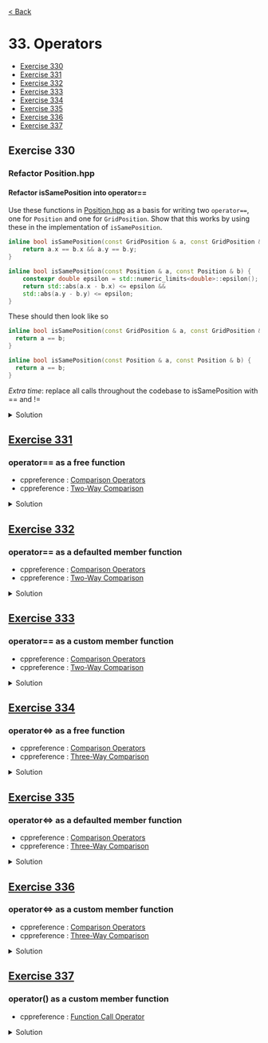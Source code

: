 [< Back](README.md)

# 33. Operators

* [Exercise 330](#exercise-330)
* [Exercise 331](#exercise-331)
* [Exercise 332](#exercise-332)
* [Exercise 333](#exercise-333)
* [Exercise 334](#exercise-334)
* [Exercise 335](#exercise-335)
* [Exercise 336](#exercise-336)
* [Exercise 337](#exercise-337)

## Exercise 330
### Refactor Position.hpp

#### Refactor isSamePosition into operator==

Use these functions in [Position.hpp][2] as a basis for writing two `operator==`, one for `Position` and one for
`GridPosition`. Show that this works by using these in the implementation of `isSamePosition`.

```cpp
inline bool isSamePosition(const GridPosition & a, const GridPosition & b) {
    return a.x == b.x && a.y == b.y;
}

inline bool isSamePosition(const Position & a, const Position & b) {
    constexpr double epsilon = std::numeric_limits<double>::epsilon();
    return std::abs(a.x - b.x) <= epsilon &&
    std::abs(a.y - b.y) <= epsilon;
}
```

These should then look like so

```cpp
inline bool isSamePosition(const GridPosition & a, const GridPosition & b) {
  return a == b;
}

inline bool isSamePosition(const Position & a, const Position & b) {
  return a == b;
}
```

*Extra time*: replace all calls throughout the codebase to isSamePosition with == and !=

<details>
   <summary>Solution</summary>

* [std::abs][6] will be constexpr in C++23

```cpp
constexpr bool operator==(const GridPosition & a, const GridPosition & b) {
  return a.x == b.x && a.y == b.y;
}

inline bool isSamePosition(const GridPosition & a, const GridPosition & b) {
  return a == b;
}

inline bool operator==(const Position & a, const Position & b) {
  constexpr double epsilon = std::numeric_limits<double>::epsilon();
  return std::abs(a.x - b.x) <= epsilon &&
         std::abs(a.y - b.y) <= epsilon;
}

inline bool isSamePosition(const Position & a, const Position & b) {
  return a == b;
}
```
</details>

## [Exercise 331][1]
### operator== as a free function

* cppreference : [Comparison Operators][2]
* cppreference : [Two-Way Comparison][5]

<details>
   <summary>Solution</summary>

```cpp
bool operator==( const GlobalPoint& lhs, const GlobalPoint& rhs ) {
  return lhs.x == rhs.x && lhs.y == rhs.y;
}

// Comment out define below
//#define ENABLE_TEST_331
TEST_CASE("Exercise 331 : operator== as a free function", "[33]") {
  Point p;
  CHECK(p.x == 0);
#ifndef ENABLE_TEST_331
  CHECK(p == p);
#endif

  Point other{ 1, 1 };
  CHECK(other.x == 1);
#ifndef ENABLE_TEST_331
  CHECK(p != other);
#endif
}
```
</details>

## [Exercise 332][1]
### operator== as a defaulted member function

* cppreference : [Comparison Operators][2]
* cppreference : [Two-Way Comparison][5]

<details>
   <summary>Solution</summary>

```cpp
//#define ENABLE_TEST_332
TEST_CASE("Exercise 332 : operator== as a defaulted member function", "[33]") {
  struct Point {
    int x = 0;
    int y = 0;
    bool operator==(const Point & rhs) const = default;
};

  Point p;
  CHECK(p.x == 0);
#ifndef ENABLE_TEST_332
  CHECK(p == p);
#endif

  Point other{ 1, 1 };
  CHECK(other.x == 1);
#ifndef ENABLE_TEST_332
  CHECK(p != other);
#endif
}
```
</details>

## [Exercise 333][1]
### operator== as a custom member function

* cppreference : [Comparison Operators][2]
* cppreference : [Two-Way Comparison][5]

<details>
   <summary>Solution</summary>

```cpp
//#define ENABLE_TEST_333
TEST_CASE("Exercise 333 : operator== as a custom member function", "[33]") {
  struct Point {
    int x = 0;
    int y = 0;
    bool operator==(const Point & rhs) const {
      return x == rhs.x && y == rhs.y;
    }
  };

  Point p;
  CHECK(p.x == 0);
#ifndef ENABLE_TEST_333
  CHECK(p == p);
#endif

  Point other{ 1, 1 };
  CHECK(other.x == 1);
#ifndef ENABLE_TEST_333
  CHECK(p != other);
#endif
}
```
</details>

## [Exercise 334][1]
### operator<=> as a free function

* cppreference : [Comparison Operators][2]
* cppreference : [Three-Way Comparison][4]

<details>
   <summary>Solution</summary>

```cpp
bool operator==( const Point& lhs, const Point& rhs ) {
  return lhs.x == rhs.x && lhs.y == rhs.y;
}

std::strong_ordering operator<=>( const GlobalPoint& lhs, const GlobalPoint& rhs ) {
  if (auto C = lhs.x <=> rhs.x; C != 0)
    return C;
  return lhs.y <=> rhs.y;
}
```
</details>

## [Exercise 335][1]
### operator<=> as a defaulted member function

* cppreference : [Comparison Operators][2]
* cppreference : [Three-Way Comparison][4]

<details>
   <summary>Solution</summary>

```cpp
//#define ENABLE_TEST_335
TEST_CASE("Exercise 335 : operator<=> as a defaulted member function", "[33]") {
  struct Point {
    int x = 0;
    int y = 0;
    auto operator<=>(const Point& other) const = default;
  };

  Point p;
  CHECK(p.x == 0);
#ifndef ENABLE_TEST_335
  CHECK(p == p);
#endif

  Point other{ 1, 1 };
  CHECK(other.x == 1);
#ifndef ENABLE_TEST_335
  CHECK(p != other);
  CHECK(p <= other);
#endif
}
```
</details>

## [Exercise 336][1]
### operator<=> as a custom member function

* cppreference : [Comparison Operators][2]
* cppreference : [Three-Way Comparison][4]

<details>
   <summary>Solution</summary>

```cpp
//#define ENABLE_TEST_336
TEST_CASE("Exercise 336 : operator<=> as a custom member function", "[33]") {
  struct Point {
    int x = 0;
    int y = 0;
    std::strong_ordering operator<=>(const Point & other) const {
      std::strong_ordering ordering = (x <=> other.x);
      if (ordering != std::strong_ordering::equal)
        return ordering;
      return y <=> other.y;
    }
    bool operator==(const Point & other) const = default;
  };

  Point p;
  CHECK(p.x == 0);
#ifndef ENABLE_TEST_336
  CHECK(p == p);
#endif

  Point other{ 1, 1 };
  CHECK(other.x == 1);
#ifndef ENABLE_TEST_336
  CHECK(p != other);
  CHECK(p <= other);
#endif
}
```
</details>

## [Exercise 337][1]
### operator() as a custom member function

* cppreference : [Function Call Operator][3]

<details>
   <summary>Solution</summary>

```cpp
TEST_CASE("Exercise 337 : operator() as a custom member function", "[33]") {
  struct OrigoVisitor {
    constexpr auto operator()(const GlobalPoint & p) const { return p.x == 0 && p.y == 0; }
  };

  OrigoVisitor visit;
  Point p;
  CHECK(visit(p));

  Point other{ 1, 1 };
  CHECK(!visit(other));
}
```
</details>

[1]: 33_exercises.cpp
[2]: https://en.cppreference.com/w/cpp/language/operators#Comparison_operators
[3]: https://en.cppreference.com/w/cpp/language/operators#Function_call_operator
[4]: https://en.cppreference.com/w/cpp/language/operator_comparison#Three-way_comparison
[5]: https://en.cppreference.com/w/cpp/language/operator_comparison#Two-way_comparison
[6]: https://en.cppreference.com/w/cpp/numeric/math/abs
[7]: ../../lib/include/Position.hpp
